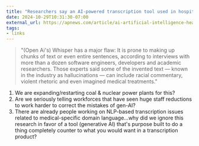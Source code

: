 ```yaml
---
title: "Researchers say an AI-powered transcription tool used in hospitals invents things no one ever said"
date: 2024-10-29T10:31:30-07:00
external_url: https://apnews.com/article/ai-artificial-intelligence-health-business-90020cdf5fa16c79ca2e5b6c4c9bbb14
tags:
- links
---
```


> "(Open Ai's) Whisper has a major flaw: It is prone to making up chunks of text or even entire sentences, according to interviews with more than a dozen software engineers, developers and academic researchers. Those experts said some of the invented text — known in the industry as hallucinations — can include racial commentary, violent rhetoric and even imagined medical treatments."

1. We are expanding/restarting coal & nuclear power plants for this?
2. Are we seriously telling workforces that have seen huge staff reductions to work harder to correct the mistakes of gen-AI?
3. There are already people working on NLP-based transcription issues related to medical-specific domain language...why did we ignore this research in favor of a tool (generative AI) that's purpose built to do a thing completely counter to what you would want in a transcription product?
